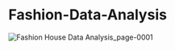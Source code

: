 # Fashion-Data-Analysis

![Fashion House Data Analysis_page-0001](https://github.com/shariar26868/Fashion-Data-Analysis/assets/85901960/7b1b4497-e817-48cc-99bb-3b9c02abdc6d)
